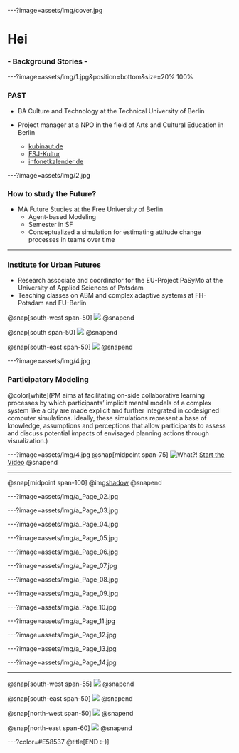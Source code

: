 ---?image=assets/img/cover.jpg
# Hei
### - Background Stories -

---?image=assets/img/1.jpg&position=bottom&size=20% 100%
### PAST
* BA Culture and Technology at the Technical University of Berlin

* Project manager at a NPO in the field of Arts and Cultural Education in Berlin

  * [kubinaut.de](https://www.kubinaut.de/de)
  * [FSJ-Kultur](http://lkj-berlin.de/fsjkultur/)
  * [infonetkalender.de](http://www.infonetkalender.de/)

---?image=assets/img/2.jpg
### How to study the Future?
* MA Future Studies at the Free University of Berlin
  * Agent-based Modeling
  * Semester in SF
  * Conceptualized a simulation for estimating attitude change processes in teams over time
---
### Institute for Urban Futures
* Research associate and coordinator for the EU-Project PaSyMo at the University of Applied Sciences of Potsdam
* Teaching classes on ABM and complex adaptive systems at FH-Potsdam and FU-Berlin

@snap[south-west span-50]
![](assets/img/UZ_l.png)
@snapend

@snap[south span-50]
![](assets/img/UZ_m.png)
@snapend

@snap[south-east span-50]
![](assets/img/UZ_r.png)
@snapend



---?image=assets/img/4.jpg
### Participatory Modeling
@color[white](PM aims at facilitating on-side collaborative learning processes by which participants’ implicit mental models of a complex system like a city are made explicit and further integrated in codesigned computer simulations. Ideally, these simulations represent a base of knowledge, assumptions and perceptions that allow participants to assess and discuss potential impacts of envisaged planning actions through visualization.)

---?image=assets/img/4.jpg
@snap[midpoint span-75]
![What?!](assets/img/video.JPG)
[Start the Video](https://vimeo.com/285110972)
@snapend

---

@snap[midpoint span-100]
@img[shadow](assets/img/a_Page_01.jpg)
@snapend

---?image=assets/img/a_Page_02.jpg

---?image=assets/img/a_Page_03.jpg

---?image=assets/img/a_Page_04.jpg

---?image=assets/img/a_Page_05.jpg

---?image=assets/img/a_Page_06.jpg

---?image=assets/img/a_Page_07.jpg

---?image=assets/img/a_Page_08.jpg

---?image=assets/img/a_Page_09.jpg

---?image=assets/img/a_Page_10.jpg

---?image=assets/img/a_Page_11.jpg

---?image=assets/img/a_Page_12.jpg

---?image=assets/img/a_Page_13.jpg

---?image=assets/img/a_Page_14.jpg

---
@snap[south-west span-55]
![](assets/img/WS3.jpg)
@snapend

@snap[south-east span-50]
![](assets/img/WS4.jpg)
@snapend

@snap[north-west span-50]
![](assets/img/WS2.jpg)
@snapend

@snap[north-east span-60]
![](assets/img/WS1.jpg)
@snapend


---?color=#E58537
@title[END :-)]
